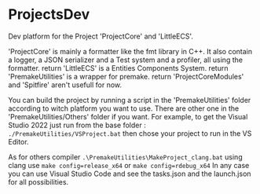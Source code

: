 # ProjectsDev

Dev platform for the Project 'ProjectCore' and 'LittleECS'.

'ProjectCore' is mainly a formatter like the fmt library in C++. It also contain a logger, a JSON serializer and a Test system and a profiler, all using the formatter.  return
'LittleECS' is a Entities Components System.  return
'PremakeUtilities' is a wrapper for premake.  return
'ProjectCoreModules' and 'Spitfire' aren't usefull for now.

You can build the project by running a script in the 'PremakeUtilities' folder according to witch platform you want to use. There are other one in the 'PremakeUtilities/Others' folder if you want.
For example, to get the Visual Studio 2022 just run from the base folder :
`./PremakeUtilities/VSProject.bat`
then chose your project to run in the VS Editor.

As for others compiler
`.\PremakeUtilities\MakeProject_clang.bat` using clang
use `make config=release_x64` or  `make config=rdebug_x64`
In any case you can use Visual Studio Code and see the tasks.json and the launch.json for all possibilities.
